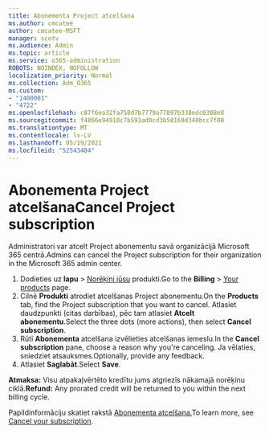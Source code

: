 ```yaml
---
title: Abonementa Project atcelšana
ms.author: cmcatee
author: cmcatee-MSFT
manager: scotv
ms.audience: Admin
ms.topic: article
ms.service: o365-administration
ROBOTS: NOINDEX, NOFOLLOW
localization_priority: Normal
ms.collection: Adm_O365
ms.custom:
- "1400001"
- "4722"
ms.openlocfilehash: c87f6ea32fa758d7b7779a77897b338edc0308e8
ms.sourcegitcommit: f4866e94918c7b591ad0cd3b58169d340bcc7f00
ms.translationtype: MT
ms.contentlocale: lv-LV
ms.lasthandoff: 05/19/2021
ms.locfileid: "52543404"
---
```

# <a name="cancel-project-subscription"></a><span data-ttu-id="a1774-102">Abonementa Project atcelšana</span><span class="sxs-lookup"><span data-stu-id="a1774-102">Cancel Project subscription</span></span>

<span data-ttu-id="a1774-103">Administratori var atcelt Project abonementu savā organizācijā Microsoft 365 centrā.</span><span class="sxs-lookup"><span data-stu-id="a1774-103">Admins can cancel the Project subscription for their organization in the Microsoft 365 admin center.</span></span>

1. <span data-ttu-id="a1774-104">Dodieties uz **lapu** \> [Norēķini jūsu](https://go.microsoft.com/fwlink/p/?linkid=842054) produkti.</span><span class="sxs-lookup"><span data-stu-id="a1774-104">Go to the **Billing** \> [Your products](https://go.microsoft.com/fwlink/p/?linkid=842054) page.</span></span>
2. <span data-ttu-id="a1774-105">Cilnē **Produkti** atrodiet atcelšanas Project abonementu.</span><span class="sxs-lookup"><span data-stu-id="a1774-105">On the **Products** tab, find the Project subscription that you want to cancel.</span></span> <span data-ttu-id="a1774-106">Atlasiet daudzpunkti (citas darbības), pēc tam atlasiet **Atcelt abonementu**.</span><span class="sxs-lookup"><span data-stu-id="a1774-106">Select the three dots (more actions), then select **Cancel subscription**.</span></span>
3. <span data-ttu-id="a1774-107">Rūtī **Abonementa** atcelšana izvēlieties atcelšanas iemeslu.</span><span class="sxs-lookup"><span data-stu-id="a1774-107">In the **Cancel subscription** pane, choose a reason why you're canceling.</span></span> <span data-ttu-id="a1774-108">Ja vēlaties, sniedziet atsauksmes.</span><span class="sxs-lookup"><span data-stu-id="a1774-108">Optionally, provide any feedback.</span></span>
4. <span data-ttu-id="a1774-109">Atlasiet **Saglabāt**.</span><span class="sxs-lookup"><span data-stu-id="a1774-109">Select **Save**.</span></span>

<span data-ttu-id="a1774-110">**Atmaksa:** Visu atpakaļvērtēto kredītu jums atgriezīs nākamajā norēķinu ciklā.</span><span class="sxs-lookup"><span data-stu-id="a1774-110">**Refund:** Any prorated credit will be returned to you within the next billing cycle.</span></span>

<span data-ttu-id="a1774-111">Papildinformāciju skatiet rakstā [Abonementa atcelšana.](/microsoft-365/commerce/subscriptions/cancel-your-subscription)</span><span class="sxs-lookup"><span data-stu-id="a1774-111">To learn more, see [Cancel your subscription](/microsoft-365/commerce/subscriptions/cancel-your-subscription).</span></span>